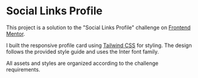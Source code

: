 # Social Links Profile

This project is a solution to the "Social Links Profile" challenge on [Frontend Mentor](https://www.frontendmentor.io/).  

I built the responsive profile card using [Tailwind CSS](https://tailwindcss.com/) for styling. The design follows the provided style guide and uses the Inter font family.

All assets and styles are organized according to the challenge requirements.
